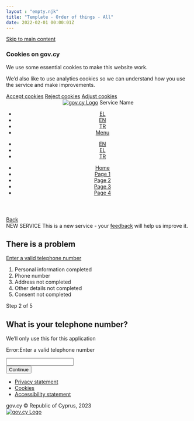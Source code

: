 ```yaml
---
layout : "empty.njk"
title: "Template - Order of things - All"
date: 2022-02-01 00:00:01Z
---
```

<section class="govcy-container-fluid" id="bodyStartContainer"> 
    <a href="#mainContainer1" class="govcy-skip-link">Skip to main content</a>
    <div class="govcy-cookie-consent-banner">
        <div class="govcy-container">
            <h3>Cookies on gov.cy</h3>
            <p>We use some essential cookies to make this website work.</p>
            <p>We’d also like to use analytics cookies so we can understand how you use the service and make improvements.</p>
            <div class="govcy-d-flex govcy-align-items-center">
            <a href="#" class="govcy-btn-primary me-2">Accept cookies</a>
            <a href="#" class="govcy-btn-primary me-2">Reject cookies</a>
            <a href="#">Adjust cookies</a>
            </div>
        </div>
    </div>
</section>
<header class="govcy-header govcy-d-print-none">
    <div class="govcy-header-main-area">
        <div class="govcy-container govcy-main-area-items">
            <div class="govcy-navigation-container">
                <div class="govcy-service-container">
                    <a href="/" class="govcy-logo" title="Go to the gov.cy homepage"><img alt="gov.cy Logo"></a>
                    <span class="govcy-service-name">Service Name</span>
                </div>
                <ul class="govcy-menu-items">
                    <li class="govcy-desktop-menu-only"><span><a href="#"
                        aria-current="true" class="govcy-menu-item active" aria-label="Ελληνική γλώσσα">EL</a></span>
                      </li>
                      <li class="govcy-desktop-menu-only"><span class="govcy-menu-language-last-item"><a href="#"
                                class="govcy-menu-item" aria-label="English language" lang="en">EN</a></span>
                      </li>
                      <li class="govcy-desktop-menu-only"><span class="govcy-menu-language-last-item"><a href="#"
                        class="govcy-menu-item" aria-label="Türkçe" lang="tr">TR</a></span>
                    </li>
                    <li class="govcy-mobile-menu govcy-mobile-menu-only govcy-dropdown govcy-ms-auto"><span><a href="#" class="govcy-menu-item govcy-expand-btn">Menu</a></span></li>
                </ul>
            </div>
        </div>
    </div>
    <div class="govcy-header-menu-area">
        <nav class="govcy-mainmenu" aria-label="Main Menu">
            <div class="govcy-container">
                <ul class="govcy-menu-items govcy-header-language-area govcy-mobile-menu-only">
                    <li><a href="#" class="govcy-menu-item active" aria-label="Ελληνική γλώσσα" aria-current="true">EN</a></li>
                    <li><a href="#" class="govcy-menu-item" aria-label="English language" lang="el">EL</a></li>
                    <li><a href="#" class="govcy-menu-item" aria-label="Türkçe" lang="tr">TR</a></li>
                </ul>
            </div>
            <div class="govcy-container">
                <ul class="govcy-menu-items" aria-label="Main Menu">
                    <li><a href="#" class="govcy-menu-item">Home</a></li>
                    <li><a href="#" class="govcy-menu-item">Page 1</a></li>
                    <li><a href="#" class="govcy-menu-item">Page 2</a></li>
                    <li><a href="#" class="govcy-menu-item">Page 3</a></li>
                    <li><a href="#" class="govcy-menu-item">Page 4</a></li>
                </ul>
            </div>
        </nav>
    </div>
</header>
<!--beforeMain-->
<section class="govcy-container" id="beforeMainContainer">
    <a class="govcy-back-link" href="#">Back</a>
    <div class="govcy-phase-banner govcy-phase-banner-light">
        <span class="govcy-tag">NEW SERVICE</span>
        <span class="govcy-ml-2">This is a new service - your <a href="#">feedback</a> will help us improve it.</span>
    </div>
</section>
 <!--main-->
<main class="govcy-container" id="mainContainer1">
    <div class="govcy-row">
        <article class="govcy-col-8">
            <div class="govcy-alert-error govcy-br-5 govcy-br-danger govcy-p-3">
                <h2 role="alert">There is a problem</h2>
                <p class="govcy-mb-0">
                    <a href="#in-tel">Enter a valid telephone number</a>
                </p>
            </div>
            <div class="govcy-step-indicator">
                <ol class="govcy-step-indicator__segments">
                    <li class="govcy-step-indicator__segment govcy-step-indicator__segment--complete">
                        <span class="govcy-step-indicator__label">
                            Personal information <span class="govcy-visually-hidden">completed</span>
                        </span>
                    </li>
                    <li class="govcy-step-indicator__segment govcy-step-indicator__segment--current" aria-current="step">
                        <span class="govcy-step-indicator__label">
                            Phone number
                        </span>
                    </li>
                    <li class="govcy-step-indicator__segment">
                        <span class="govcy-step-indicator__label">
                            Address <span class="govcy-visually-hidden">not completed</span>
                        </span>
                    </li>
                    <li class="govcy-step-indicator__segment">
                        <span class="govcy-step-indicator__label">
                            Other details <span class="govcy-visually-hidden">not completed</span>
                        </span>
                    </li>
                    <li class="govcy-step-indicator__segment">
                        <span class="govcy-step-indicator__label">
                            Consent <span class="govcy-visually-hidden">not completed</span>
                        </span>
                    </li>
                </ol>
            </div>
            <div class="govcy-step-indicator__counter">
                <span class="govcy-visually-hidden">Step </span>
                <span class="govcy-step-indicator__current-counter">2</span> of 5
            </div>
            <form action="" class="govcy-form" novalidate>
                <div class="govcy-form-control govcy-form-control-error">
                    <h1><label class="govcy-label govcy-label-primary" for="in-tel">What is your telephone number?</label></h1>
                    <span class="govcy-hint" id="tel-hint">We’ll only use this for this application</span>
                    <p id="in-error" class="govcy-input-error-msg">
                        <span class="govcy-visually-hidden-error">Error:</span>Enter a valid telephone number
                    </p>
                    <input class="govcy-text-input govcy-text-input-char_20 govcy-text-input-error" id="in-tel" name="in-tel" type="tel" spellcheck="false" aria-describedby="tel-hint in-error" autocomplete="tel">
                </div>
                <button type="button" class="govcy-btn-primary">Continue</button>
            </form>
        </article>
    </div>
</main>
<footer class="govcy-footer govcy-d-print-none">
    <div class="govcy-container">
        <div class="govcy-d-flex govcy-justify-content-between govcy-align-items-end govcy-flex-wrap">
            <div class="govcy-my-4">
                <ul>
                    <li><a href="#">Privacy statement</a></li>
                    <li><a href="#">Cookies</a></li>
                    <li><a href="#">Accessibility statement</a></li>
                </ul>
                <div class="govcy-d-flex govcy-align-items-center govcy-flex-wrap">
                    <span class="govcy-fs-2 govcy-fw-bold govcy-mr-6">gov.cy</span>
                    <span class="govcy-mr-6 govcy-mt-2 govcy-mb-2">&copy; Republic of Cyprus, 2023</span>
                </div>
            </div>
            <div class="govcy-my-4">
                <a href="/" class="govcy-footer-logo" title="Go to the GOV.CY homepage"><img alt="gov.cy Logo"/></a>
            </div>
        </div>
    </div>
</footer>